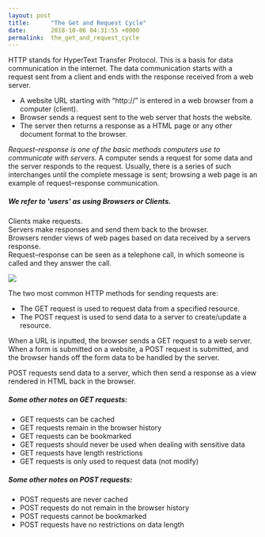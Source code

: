 ```yaml
---
layout: post
title:      "The Get and Request Cycle"
date:       2018-10-06 04:31:55 +0000
permalink:  the_get_and_request_cycle
---
```



HTTP stands for HyperText Transfer Protocol. This is a basis for data communication in the internet. The data communication starts with a request sent from a client and ends with the response received from a web server.

* A website URL starting with “http://” is entered in a web browser from a computer (client). 
* Browser sends a request sent to the web server that hosts the website.
* The server then returns a response as a HTML page or any other document format to the browser.

*Request–response is one of the basic methods computers use to communicate with servers.*  A computer sends a request for some data and the server responds to the request. Usually, there is a series of such interchanges until the complete message is sent; browsing a web page is an example of request–response communication. 

##### We refer to 'users' as using Browsers or **Clients**. 

Clients make requests.  
Servers make responses and send them back to the browser.  
Browsers render views of web pages based on data received by a servers response.  
Request–response can be seen as a telephone call, in which someone is called and they answer the call.

![](http://www.thesilentc.com/rqstrspnc.png)

The two most common HTTP methods for sending requests are:
* The GET request is used to request data from a specified resource.
* The POST request is used to send data to a server to create/update a resource.

When a URL is inputted, the browser sends a GET request to a web server. When a form is submitted on a website, a POST request is submitted, and the browser hands off the form data to be handled by the server.

POST requests send data to a server, which then send a response 
as a view rendered in HTML back in the browser.

##### Some other notes on GET requests:

* GET requests can be cached
* GET requests remain in the browser history
* GET requests can be bookmarked
* GET requests should never be used when dealing with sensitive data
* GET requests have length restrictions
* GET requests is only used to request data (not modify)

##### Some other notes on POST requests:

* POST requests are never cached
* POST requests do not remain in the browser history
* POST requests cannot be bookmarked
* POST requests have no restrictions on data length


